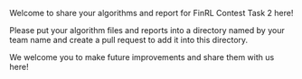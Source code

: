 Welcome to share your algorithms and report for FinRL Contest Task 2 here!

Please put your algorithm files and reports into a directory named by your team name and create a pull request to add it into this directory.

We welcome you to make future improvements and share them with us here!
